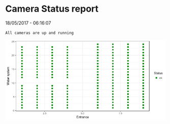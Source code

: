 Camera Status report
================
18/05/2017 - 06:16:07

    All cameras are up and running

![](camreport_files/figure-markdown_github/unnamed-chunk-2-1.png)
